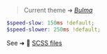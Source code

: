<div class="theme-bulma">

> Current theme ➜ _[Bulma](https://github.com/oruga-ui/theme-bulma)_

```scss
$speed-slow: 150ms !default;
$speed-slower: 250ms !default;
```

See ➜ 📄 [SCSS files](https://github.com/oruga-ui/theme-bulma/tree/main/src/assets/scss/)
</div>
